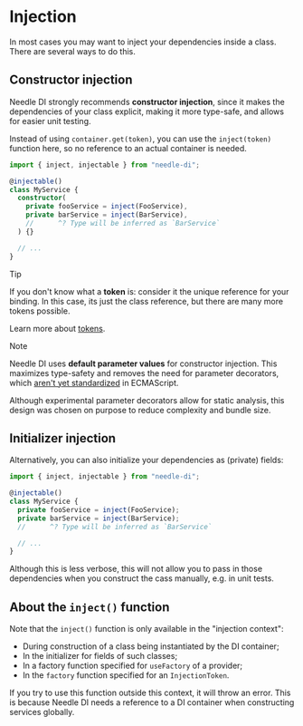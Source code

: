 
# Injection

In most cases you may want to inject your dependencies inside a class.
There are several ways to do this.

## Constructor injection

Needle DI strongly recommends **constructor injection**, since it makes the dependencies
of your class explicit, making it more type-safe, and allows for easier unit testing.

Instead of using `container.get(token)`, you can use the `inject(token)` function here,
so no reference to an actual container is needed.

```typescript
import { inject, injectable } from "needle-di";

@injectable()
class MyService {
  constructor(
    private fooService = inject(FooService),
    private barService = inject(BarService),
    //      ^? Type will be inferred as `BarService`
  ) {}

  // ...
}
```

> [!TIP]
> If you don't know what a **token** is: consider it the unique reference for your binding. In this case, its just the
> class reference, but there are many more tokens possible.
>
> Learn more about [tokens](./tokens).

> [!NOTE]
> Needle DI uses **default parameter values** for constructor injection. This maximizes type-safety and removes the need
> for parameter decorators, which [aren't yet standardized][parameter decorators] in ECMAScript.
>
> Although experimental parameter decorators allow for static analysis,
> this design was chosen on purpose to reduce complexity and bundle size.

## Initializer injection

Alternatively, you can also initialize your dependencies as (private) fields:

```typescript
import { inject, injectable } from "needle-di";

@injectable()
class MyService {
  private fooService = inject(FooService);
  private barService = inject(BarService);
  //      ^? Type will be inferred as `BarService`

  // ...
}
```
Although this is less verbose, this will not allow you to pass in those dependencies when you construct the cass manually, e.g. in unit tests.

## About the `inject()` function

Note that the `inject()` function is only available in the "injection context":

- During construction of a class being instantiated by the DI container;
- In the initializer for fields of such classes;
- In a factory function specified for `useFactory` of a provider;
- In the `factory` function specified for an `InjectionToken`.

If you try to use this function outside this context, it will throw
an error. This is because Needle DI needs a reference to a DI container when
constructing services globally.

[parameter decorators]: https://github.com/tc39/proposal-class-method-parameter-decorators
